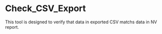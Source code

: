# Check_CSV_Export
This tool is designed to verify that data in exported CSV matchs data in NV report. 
